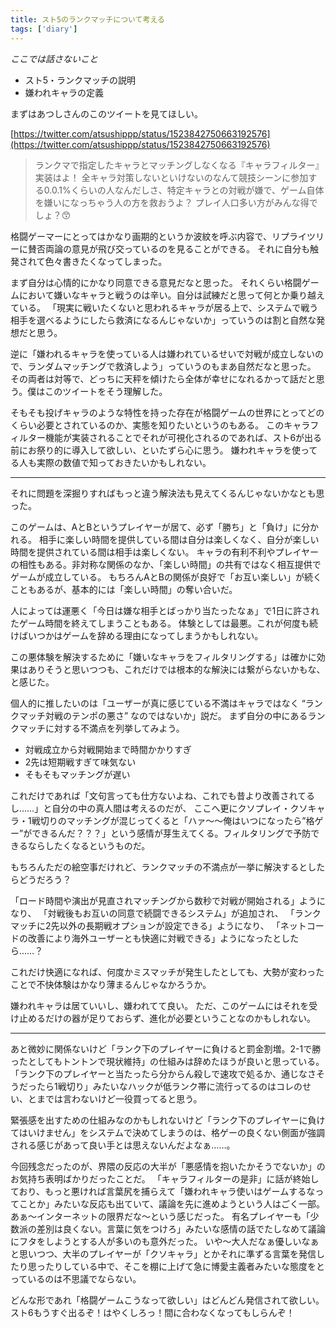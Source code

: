 ```yaml
---
title: スト5のランクマッチについて考える
tags: ['diary']
---
```


*ここでは話さないこと*
- スト5・ランクマッチの説明
- 嫌われキャラの定義

まずはあつしさんのこのツイートを見てほしい。

[https://twitter.com/atsushippp/status/1523842750663192576](https://twitter.com/atsushippp/status/1523842750663192576)

> ランクマで指定したキャラとマッチングしなくなる『キャラフィルター』実装はよ！
全キャラ対策しないといけないのなんて競技シーンに参加する0.0.1%くらいの人なんだしさ、特定キャラとの対戦が嫌で、ゲーム自体を嫌いになっちゃう人の方を救おうよ？
プレイ人口多い方がみんな得でしょ？😙

格闘ゲーマーにとってはかなり画期的というか波紋を呼ぶ内容で、リプライツリーに賛否両論の意見が飛び交っているのを見ることができる。
それに自分も触発されて色々書きたくなってしまった。

まず自分は心情的にかなり同意できる意見だなと思った。
それくらい格闘ゲームにおいて嫌いなキャラと戦うのは辛い。自分は試練だと思って何とか乗り越えている。
「現実に戦いたくないと思われるキャラが居る上で、システムで戦う相手を選べるようにしたら救済になるんじゃないか」っていうのは割と自然な発想だと思う。

逆に「嫌われるキャラを使っている人は嫌われているせいで対戦が成立しないので、ランダムマッチングで救済しよう」っていうのもまあ自然だなと思った。
その両者は対等で、どっちに天秤を傾けたら全体が幸せになれるかって話だと思う。僕はこのツイートをそう理解した。

そもそも投げキャラのような特性を持った存在が格闘ゲームの世界にとってどのくらい必要とされているのか、実態を知りたいというのもある。
このキャラフィルター機能が実装されることでそれが可視化されるのであれば、スト6が出る前にお祭り的に導入して欲しい、といたずら心に思う。
嫌われキャラを使ってる人も実際の数値で知っておきたいかもしれない。

***

それに問題を深掘りすればもっと違う解決法も見えてくるんじゃないかなとも思った。

このゲームは、AとBというプレイヤーが居て、必ず「勝ち」と「負け」に分かれる。
相手に楽しい時間を提供している間は自分は楽しくなく、自分が楽しい時間を提供されている間は相手は楽しくない。
キャラの有利不利やプレイヤーの相性もある。非対称な関係のなか、「楽しい時間」の共有ではなく相互提供でゲームが成立している。
もちろんAとBの関係が良好で「お互い楽しい」が続くこともあるが、基本的には「楽しい時間」の奪い合いだ。

人によっては運悪く「今日は嫌な相手とばっかり当たったなぁ」で1日に許されたゲーム時間を終えてしまうこともある。
体験としては最悪。これが何度も続けばいつかはゲームを辞める理由になってしまうかもしれない。

この悪体験を解決するために「嫌いなキャラをフィルタリングする」は確かに効果はありそうと思いつつも、これだけでは根本的な解決には繋がらないかもな、と感じた。

個人的に推したいのは「ユーザーが真に感じている不満はキャラではなく “ランクマッチ対戦のテンポの悪さ” なのではないか」説だ。
まず自分の中にあるランクマッチに対する不満点を列挙してみよう。

- 対戦成立から対戦開始まで時間かかりすぎ
- 2先は短期戦すぎて味気ない
- そもそもマッチングが遅い

これだけであれば「文句言っても仕方ないよね、これでも昔より改善されてるし……」と自分の中の真人間は考えるのだが、
ここへ更にクソプレイ・クソキャラ・1戦切りのマッチングが混じってくると「ハァ〜〜俺はいつになったら”格ゲー”ができるんだ？？？」という感情が芽生えてくる。フィルタリングで予防できるならしたくなるというものだ。

もちろんただの絵空事だけれど、ランクマッチの不満点が一挙に解決するとしたらどうだろう？

「ロード時間や演出が見直されマッチングから数秒で対戦が開始される」ようになり、
「対戦後もお互いの同意で続闘できるシステム」が追加され、
「ランクマッチに2先以外の長期戦オプションが設定できる」ようになり、
「ネットコードの改善により海外ユーザーとも快適に対戦できる」ようになったとしたら……？

これだけ快適になれば、何度かミスマッチが発生したとしても、大勢が変わったことで不快体験はかなり薄まるんじゃなかろうか。

嫌われキャラは居ていいし、嫌われてて良い。
ただ、このゲームにはそれを受け止めるだけの器が足りておらず、進化が必要ということなのかもしれない。

***

あと微妙に関係ないけど「ランク下のプレイヤーに負けると罰金割増。2-1で勝ったとしてもトントンで現状維持」の仕組みは辞めたほうが良いと思っている。
「ランク下のプレイヤーと当たったら分からん殺しで速攻で処るか、通じなさそうだったら1戦切り」みたいなハックが低ランク帯に流行ってるのはコレのせい、とまでは言わないけど一役買ってると思う。

緊張感を出すための仕組みなのかもしれないけど「ランク下のプレイヤーに負けてはいけません」をシステムで決めてしまうのは、格ゲーの良くない側面が強調される感じがあって良い手とは思えないんだよなぁ……。

今回残念だったのが、界隈の反応の大半が「悪感情を抱いたかそうでないか」のお気持ち表明ばかりだったことだ。
「キャラフィルターの是非」に話が終始しており、もっと悪ければ言葉尻を捕らえて「嫌われキャラ使いはゲームするなってことか」みたいな反応も出ていて、議論を先に進めようという人はごく一部。あぁ〜インターネットの限界だな〜という感じだった。
有名プレイヤーも「少数派の差別は良くない。言葉に気をつけろ」みたいな感情の話でたしなめて議論にフタをしようとする人が多いのも意外だった。
いや〜大人だなぁ優しいなぁと思いつつ、大半のプレイヤーが「クソキャラ」とかそれに準ずる言葉を発信したり思ったりしている中で、そこを棚に上げて急に博愛主義者みたいな態度をとっているのは不思議でならない。

どんな形であれ「格闘ゲームこうなって欲しい」はどんどん発信されて欲しい。
スト6もうすぐ出るぞ！はやくしろっ！間に合わなくなってもしらんぞ！
